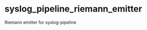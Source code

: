 syslog_pipeline_riemann_emitter
===============================

Riemann emitter for syslog-pipeline
